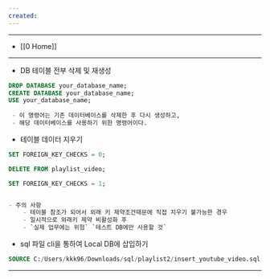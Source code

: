 ```yaml
---
created:
---
```

---
- [[0 Home]]
---

- DB 테이블 전부 삭제 및 재생성
```sql
DROP DATABASE your_database_name;
CREATE DATABASE your_database_name;
USE your_database_name;
	
 - 이 명령어는 기존 데이터베이스를 삭제한 후 다시 생성하고, 
 - 해당 데이터베이스를 사용하기 위한 명령어이다.
```

- 테이블 데이터 지우기
```sql
SET FOREIGN_KEY_CHECKS = 0;

DELETE FROM playlist_video;

SET FOREIGN_KEY_CHECKS = 1;


- 주의 사항
	- 테이블 참조가 되어서 외래 키 제약조건때문에 직접 지우기 불가능한 경우
	- 일시적으로 외래키 제약 비활성화 후
	- `실제 업무에는 위험` `테스트 DB에만 사용할 것`
```

- sql 파일 cli을 통하여 Local DB에 삽입하기
```sql
SOURCE C:/Users/kkk96/Downloads/sql/playlist2/insert_youtube_video.sql;
```



---